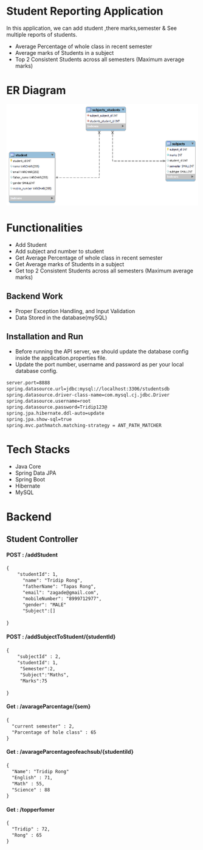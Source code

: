 # Student Reporting Application

In this application, we can add student ,there marks,semester &  See multiple reports of students.
- Average Percentage of whole class in recent semester
- Average marks of Students in a subject
- Top 2 Consistent Students across all semesters (Maximum average marks) 

# ER Diagram
[![SwaggerUI](https://raw.githubusercontent.com/TridipRong/StudentReportingSystem/main/image/er.png?raw=true)](https://raw.githubusercontent.com/TridipRong/StudentReportingSystem/main/image/er.png?raw=true)

# Functionalities
-   Add Student
-   Add subject and number to student
-   Get Average Percentage of whole class in recent semester
- Get Average marks of Students in a subject
- Get top 2 Consistent Students across all semesters (Maximum average marks) 

## Backend Work
-  Proper Exception Handling, and Input Validation
-  Data Stored in the database(mySQL)

## Installation and Run
-   Before running the API server, we should update the database config inside the application.properties file.
-   Update the port number, username and password as per your local database config.
```
server.port=8888
spring.datasource.url=jdbc:mysql://localhost:3306/studentsdb
spring.datasource.driver-class-name=com.mysql.cj.jdbc.Driver
spring.datasource.username=root
spring.datasource.password=Tridip123@
spring.jpa.hibernate.ddl-auto=update
spring.jpa.show-sql=true
spring.mvc.pathmatch.matching-strategy = ANT_PATH_MATCHER
```

# Tech Stacks

-   Java Core
-   Spring Data JPA
-   Spring Boot
-   Hibernate
-   MySQL


# Backend

## Student Controller

#### POST : /addStudent
```
{
    "studentId": 1,
      "name": "Tridip Rong",
      "fatherName": "Tapas Rong",
      "email": "zagade@gmail.com",
      "mobileNumber": "8999712977",
      "gender": "MALE"
      "Subject":[]
    
}
```

#### POST : /addSubjectToStudent/{studentId}
```
{
    "subjectId" : 2,
    "studentId": 1,
     "Semester":2,
     "Subject":"Maths",
     "Marks":75
    
}
```


#### Get : /avarageParcentage/{sem}
```
{
  "current semester" : 2,
  "Parcentage of hole class" : 65
}
```

#### Get : /avarageParcentageofeachsub/{studentiId}
```
{
  "Name": "Tridip Rong"
  "English" : 71,
  "Math" : 55,
  "Science" : 88
}
```

#### Get : /topperfomer
```
{
  "Tridip" : 72,
  "Rong" : 65
}
```

